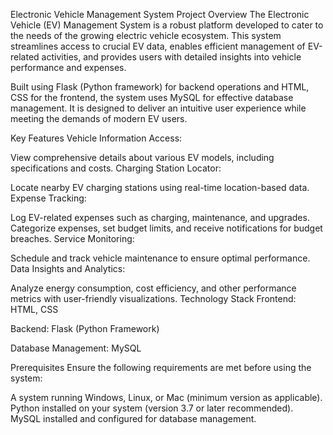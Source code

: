 Electronic Vehicle Management System
Project Overview
The Electronic Vehicle (EV) Management System is a robust platform developed to cater to the needs of the growing electric vehicle ecosystem. This system streamlines access to crucial EV data, enables efficient management of EV-related activities, and provides users with detailed insights into vehicle performance and expenses.

Built using Flask (Python framework) for backend operations and HTML, CSS for the frontend, the system uses MySQL for effective database management. It is designed to deliver an intuitive user experience while meeting the demands of modern EV users.

Key Features
Vehicle Information Access:

View comprehensive details about various EV models, including specifications and costs.
Charging Station Locator:

Locate nearby EV charging stations using real-time location-based data.
Expense Tracking:

Log EV-related expenses such as charging, maintenance, and upgrades.
Categorize expenses, set budget limits, and receive notifications for budget breaches.
Service Monitoring:

Schedule and track vehicle maintenance to ensure optimal performance.
Data Insights and Analytics:

Analyze energy consumption, cost efficiency, and other performance metrics with user-friendly visualizations.
Technology Stack
Frontend:
HTML, CSS

Backend:
Flask (Python Framework)

Database Management:
MySQL

Prerequisites
Ensure the following requirements are met before using the system:

A system running Windows, Linux, or Mac (minimum version as applicable).
Python installed on your system (version 3.7 or later recommended).
MySQL installed and configured for database management.
